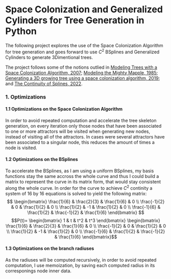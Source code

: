 # Space Colonization and Generalized Cylinders for Tree Generation in Python

The following project explores the use of the Space Colonization Algorithm for tree generation and goes forward to use $C^2$ BSplines and Generalized Cylinders to generate 3Dimentional trees.

The project follows some of the notions outlied in [Modeling Trees with a Space Colonization Algorithm, 2007](http://algorithmicbotany.org/papers/colonization.egwnp2007.large.pdf); [Modeling the Mighty Mapple, 1985](https://courses.cs.duke.edu/fall01/cps124/resources/p305-bloomenthal.pdf); [Generating a 3D growing tree using a space colonization algorithm, 2019](https://ciphrd.com/2019/09/11/generating-a-3d-growing-tree-using-a-space-colonization-algorithm/); and [The Continuity of Splines, 2022](https://www.youtube.com/watch?v=jvPPXbo87ds).

### 1. Optimizations
#### 1.1 Optimizations on the Space Colonization Algorithm
In order to avoid repeated computation and accelerate the tree skeleton generation, on every iteration only those nodes that have been associated to one or more attractors will be visited when generating new nodes, instead of visiting all of the attractors. In cases were several attractors have been associated to a singular node, this reduces the amount of times a node is visited.
#### 1.2 Optimizations on the BSplines
To accelerate the BSplines, as I am using a uniform BSplines, my basis functions stay the same accross the whole curve and thus I could build a matrix to represent the curve in its matrix form, that would stay consistent along the whole curve. In order for the curve to achieve $C^2$ continity a system of 16 by 16 equations is solved to yield the following matrix:
$$
\begin{bmatrix}
    \frac{1}{6} & \frac{2}{3} & \frac{1}{6} & 0 \\
    \frac{-1}{2} & 0 & \frac{1}{2} & 0 \\
    \frac{1}{2} & -1 & \frac{1}{2} & 0 \\
    \frac{-1}{6} & \frac{1}{2} & \frac{-1}{2} & \frac{1}{6}
\end{bmatrix}
$$
$$P(t)=
\begin{bmatrix}
    1 & t & t^2 & t^3
\end{bmatrix}
\begin{bmatrix}
    \frac{1}{6} & \frac{2}{3} & \frac{1}{6} & 0 \\
    \frac{-1}{2} & 0 & \frac{1}{2} & 0 \\
    \frac{1}{2} & -1 & \frac{1}{2} & 0 \\
    \frac{-1}{6} & \frac{1}{2} & \frac{-1}{2} & \frac{1}{6}
\end{bmatrix}$$
#### 1.3 Optimizations on the branch radiuses
As the radiuses will be computed recursively, in order to avoid repeated computation, I use memoization, by saving each computed radius in its corresponings node inner data.